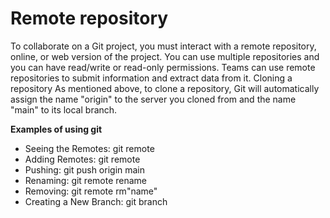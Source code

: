 # Remote repository 

 To collaborate on a Git project, you must interact with a remote repository, online, or web version of the project. You can use multiple repositories and you can have read/write or read-only permissions. Teams can use remote repositories to submit information and extract data from it. 
 Cloning a repository 
 As mentioned above, to clone a repository, Git will automatically assign the name "origin" to the server you cloned from and the name "main" to its local branch.

 **Examples of using git**

 * Seeing the Remotes: git remote
 * Adding Remotes: git remote
 * Pushing: git push origin main
 * Renaming: git remote rename
 * Removing: git remote rm"name"
 * Creating a New Branch: git branch